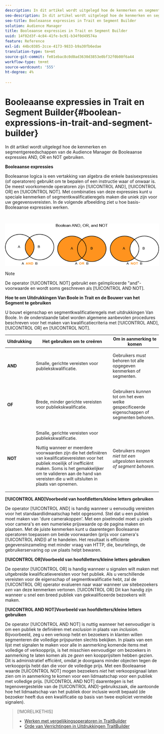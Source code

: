 ```yaml
---
description: In dit artikel wordt uitgelegd hoe de kenmerken en segmentgereedschappen van de Audience Manager de Booleaanse expressies AND, OR en NOT gebruiken.
seo-description: In dit artikel wordt uitgelegd hoe de kenmerken en segmentgereedschappen van de Audience Manager de Booleaanse expressies AND, OR en NOT gebruiken.
seo-title: Booleaanse expressies in Trait en Segment Builder
solution: Audience Manager
title: Booleaanse expressies in Trait en Segment Builder
uuid: 14f02d3f-4c84-41fe-bc91-b34f0d49574a
feature: Reference
exl-id: 44bc0385-2cce-4173-9833-b9a30fb6edae
translation-type: tm+mt
source-git-commit: fe01ebac8c0d0ad3630d3853e0bf32f0b00f6a44
workflow-type: tm+mt
source-wordcount: '555'
ht-degree: 4%

---
```


# Booleaanse expressies in Trait en Segment Builder{#boolean-expressions-in-trait-and-segment-builder}

In dit artikel wordt uitgelegd hoe de kenmerken en segmentgereedschappen van de Audience Manager de Booleaanse expressies AND, OR en NOT gebruiken.

<!-- 

c_tb_boolean.xml

 -->

**Booleaanse expressies**

Booleaanse logica is een vertakking van algebra die enkele basisexpressies (of operatoren) gebruikt om te bepalen of een instructie waar of onwaar is. De meest voorkomende operatoren zijn [!UICONTROL AND], [!UICONTROL OR] en [!UICONTROL NOT]. Met combinaties van deze expressies kunt u speciale kenmerken of segmentkwalificatieregels maken die uniek zijn voor uw gegevensvereisten. In de volgende afbeelding ziet u hoe basis-Booleaanse expressies werken.

<br>

![](assets/BooleanOverview_small.png)

>[!NOTE]
>
>De operator [!UICONTROL NOT] gebruikt een geïmpliceerde &quot;and&quot;-voorwaarde en wordt soms geschreven als [!UICONTROL AND NOT].

**Hoe te om Uitdrukkingen Van Boole in Trait en de Bouwer van het Segment te gebruiken**

U bouwt eigenschap en segmentkwalificatieregels met uitdrukkingen Van Boole. In de onderstaande tabel worden algemene aanbevolen procedures beschreven voor het maken van kwalificatiecriteria met [!UICONTROL AND], [!UICONTROL OR] en [!UICONTROL NOT].

<table id="table_C762872C98F54C4A86A2F1C840A86657"> 
 <thead> 
  <tr> 
   <th colname="col1" class="entry"> Uitdrukking </th> 
   <th colname="col2" class="entry"> Het gebruiken om te creëren </th> 
   <th colname="col3" class="entry"> Om in aanmerking te komen </th> 
  </tr>
 </thead>
 <tbody> 
  <tr> 
   <td colname="col1"> <p><b><span class="wintitle"> AND</span></b> </p> </td> 
   <td colname="col2"> <p>Smalle, gerichte vereisten voor publiekskwalificatie. </p> </td> 
   <td colname="col3"> <p>Gebruikers <i>must</i> behoren tot alle opgegeven kenmerken of segmenten. </p> </td> 
  </tr> 
  <tr> 
   <td colname="col1"> <p><b><span class="wintitle"> OF</span></b> </p> </td> 
   <td colname="col2"> <p>Brede, minder gerichte vereisten voor publiekskwalificatie. </p> </td> 
   <td colname="col3"> <p>Gebruikers <i>kunnen</i> tot om het even welke gespecificeerde eigenschappen of segmenten behoren. </p> </td> 
  </tr> 
  <tr> 
   <td colname="col1"> <p><b><span class="wintitle"> NOT</span></b> </p> </td> 
   <td colname="col2"> <p>Smalle, gerichte vereisten voor publiekskwalificatie. </p> <p>Nuttig wanneer er meerdere voorwaarden zijn die het definiëren van kwalificatievereisten voor het publiek moeilijk of inefficiënt maken. Soms is het gemakkelijker om te valideren aan de hand van vereisten die u wilt uitsluiten in plaats van opnemen. </p> </td> 
   <td colname="col3"> <p>Gebruikers <i>mogen niet tot een uitgesloten kenmerk of segment behoren.</i> </p> </td> 
  </tr> 
 </tbody> 
</table>

**[!UICONTROL AND]Voorbeeld van hoofdletters/kleine letters gebruiken**

De operator [!UICONTROL AND] is handig wanneer u eenvoudig vereisten voor het standaardlidmaatschap hebt opgesomd. Stel dat u een publiek moet maken van &#39;dure camerakoppen&#39;. Met een pixelmodel moet u pixels voor camera&#39;s en een numerieke prijswaarde op de pagina maken en plaatsen. Met de juiste kenmerken kunt u daarentegen Booleaanse operatoren toepassen om beide voorwaarden (prijs voor camera&#39;s [!UICONTROL AND]) af te handelen. Het resultaat is efficiënte gegevensinzameling met minder vraag van HTTP, die, beurtelings, de gebruikerservaring op uw plaats helpt bewaren.

**[!UICONTROL OR]Voorbeeld van hoofdletters/kleine letters gebruiken**

De operator [!UICONTROL OR] is handig wanneer u signalen wilt maken met uitgebreide kwalificatievereisten voor het publiek. Als u verschillende vereisten voor de eigenschap of segmentkwalificatie hebt, zal de [!UICONTROL OR] operator evalueren naar waar wanneer uw sitebezoekers *een* van deze kenmerken vertonen. [!UICONTROL OR] Dit kan handig zijn wanneer u snel een breed publiek van gekwalificeerde bezoekers wilt maken.

**[!UICONTROL AND NOT]Voorbeeld van hoofdletters/kleine letters gebruiken**

De operator [!UICONTROL AND NOT] is nuttig wanneer het eenvoudiger is om een publiek te definiëren met *exclusion* in plaats van *inclusion*. Bijvoorbeeld, zeg u een verkoop hebt en bezoekers in klanten willen segmenteren die volledige prijspunten slechts bekijken. In plaats van een lijst met signalen te maken voor alle in aanmerking komende items met volledige of verkoopprijs, is het misschien eenvoudiger om bezoekers in aanmerking te laten komen als ze *geen* een koopprijsitem hebben gezien. Dit is administratief efficiënt, omdat je doorgaans minder objecten tegen de verkoopprijs hebt dan die voor de volledige prijs. Met een Booleaanse waarde [!UICONTROL NOT] mogen bezoekers *niet* het verkoopsignaal laten zien om in aanmerking te komen voor een lidmaatschap voor een publiek met volledige prijs. [!UICONTROL AND NOT] daarentegen is het tegenovergestelde van de [!UICONTROL AND]-gebruikszaak, die aantoonde hoe het lidmaatschap van het publiek door inclusie wordt bepaald (de bezoeker heeft dus een kwalificatie op basis van twee expliciet vermelde signalen).

>[!MORELIKETHIS]
>
>* [Werken met vergelijkingsoperatoren in TraitBuilder](../features/traits/trait-comparison-operators.md)
>* [Orde van Verrichtingen in Uitdrukkingen TraitBuilder](../features/traits/trait-operator-precedence.md)

